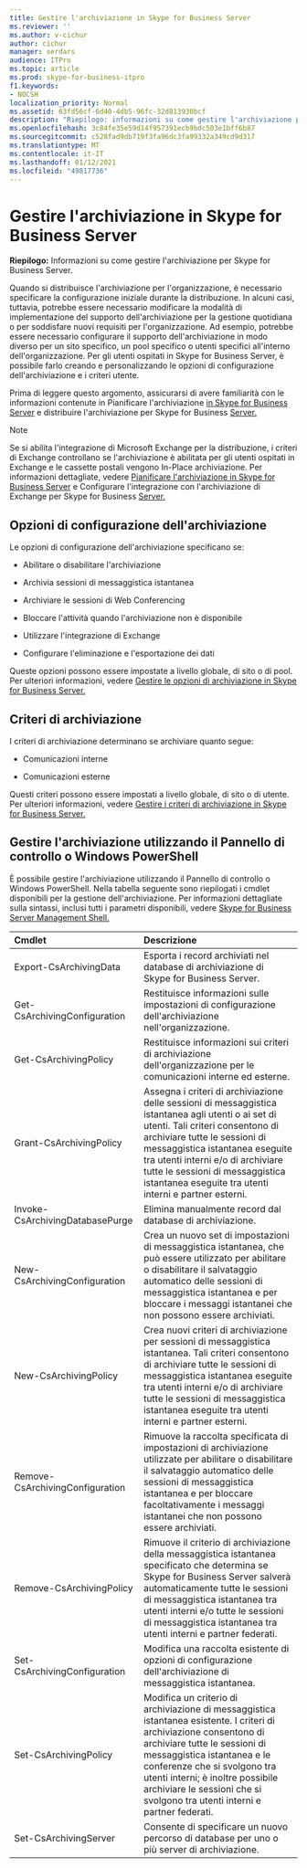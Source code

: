 ```yaml
---
title: Gestire l'archiviazione in Skype for Business Server
ms.reviewer: ''
ms.author: v-cichur
author: cichur
manager: serdars
audience: ITPro
ms.topic: article
ms.prod: skype-for-business-itpro
f1.keywords:
- NOCSH
localization_priority: Normal
ms.assetid: 63fd56cf-6d40-4db5-96fc-32d813930bcf
description: "Riepilogo: informazioni su come gestire l'archiviazione per Skype for Business Server."
ms.openlocfilehash: 3c84fe35e59d14f957391ecb9bdc503e1bff6b87
ms.sourcegitcommit: c528fad9db719f3fa96dc3fa99332a349cd9d317
ms.translationtype: MT
ms.contentlocale: it-IT
ms.lasthandoff: 01/12/2021
ms.locfileid: "49817736"
---
```

# <a name="manage-archiving-in-skype-for-business-server"></a>Gestire l'archiviazione in Skype for Business Server

**Riepilogo:** Informazioni su come gestire l'archiviazione per Skype for Business Server.
  
Quando si distribuisce l'archiviazione per l'organizzazione, è necessario specificare la configurazione iniziale durante la distribuzione. In alcuni casi, tuttavia, potrebbe essere necessario modificare la modalità di implementazione del supporto dell'archiviazione per la gestione quotidiana o per soddisfare nuovi requisiti per l'organizzazione. Ad esempio, potrebbe essere necessario configurare il supporto dell'archiviazione in modo diverso per un sito specifico, un pool specifico o utenti specifici all'interno dell'organizzazione. Per gli utenti ospitati in Skype for Business Server, è possibile farlo creando e personalizzando le opzioni di configurazione dell'archiviazione e i criteri utente. 
  
Prima di leggere questo argomento, assicurarsi di avere familiarità con le informazioni contenute in Pianificare l'archiviazione [in Skype for Business Server](../../plan-your-deployment/archiving/archiving.md) e distribuire l'archiviazione per Skype for Business [Server.](../../deploy/deploy-archiving/deploy-archiving.md)
  
> [!NOTE]
> Se si abilita l'integrazione di Microsoft Exchange per la distribuzione, i criteri di Exchange controllano se l'archiviazione è abilitata per gli utenti ospitati in Exchange e le cassette postali vengono In-Place archiviazione. Per informazioni dettagliate, vedere [Pianificare l'archiviazione in Skype for Business Server](../../plan-your-deployment/archiving/archiving.md) e Configurare l'integrazione con l'archiviazione di Exchange per Skype for Business [Server.](../../deploy/deploy-archiving/configure-integration-with-exchange-storage.md) 
  
## <a name="archiving-configuration-options"></a>Opzioni di configurazione dell'archiviazione

Le opzioni di configurazione dell'archiviazione specificano se:
  
- Abilitare o disabilitare l'archiviazione
    
- Archivia sessioni di messaggistica istantanea
    
- Archiviare le sessioni di Web Conferencing
    
- Bloccare l'attività quando l'archiviazione non è disponibile
    
- Utilizzare l'integrazione di Exchange
    
- Configurare l'eliminazione e l'esportazione dei dati
    
Queste opzioni possono essere impostate a livello globale, di sito o di pool. Per ulteriori informazioni, vedere [Gestire le opzioni di archiviazione in Skype for Business Server.](options.md)
  
## <a name="archiving-policies"></a>Criteri di archiviazione

I criteri di archiviazione determinano se archiviare quanto segue:
  
- Comunicazioni interne
    
- Comunicazioni esterne
    
Questi criteri possono essere impostati a livello globale, di sito o di utente. Per ulteriori informazioni, vedere [Gestire i criteri di archiviazione in Skype for Business Server.](policies.md)
  
## <a name="manage-archiving-by-using-the-control-panel-or-by-using-windows-powershell"></a>Gestire l'archiviazione utilizzando il Pannello di controllo o Windows PowerShell

È possibile gestire l'archiviazione utilizzando il Pannello di controllo o Windows PowerShell. Nella tabella seguente sono riepilogati i cmdlet disponibili per la gestione dell'archiviazione. Per informazioni dettagliate sulla sintassi, inclusi tutti i parametri disponibili, vedere [Skype for Business Server Management Shell.](../management-shell.md) 


|**Cmdlet**|**Descrizione**|
|:-----|:-----|
|Export-CsArchivingData  <br/> |Esporta i record archiviati nel database di archiviazione di Skype for Business Server.  <br/> |
|Get-CsArchivingConfiguration  <br/> |Restituisce informazioni sulle impostazioni di configurazione dell'archiviazione nell'organizzazione.  <br/> |
|Get-CsArchivingPolicy  <br/> |Restituisce informazioni sui criteri di archiviazione dell'organizzazione per le comunicazioni interne ed esterne.  <br/> |
|Grant-CsArchivingPolicy  <br/> |Assegna i criteri di archiviazione delle sessioni di messaggistica istantanea agli utenti o ai set di utenti. Tali criteri consentono di archiviare tutte le sessioni di messaggistica istantanea eseguite tra utenti interni e/o di archiviare tutte le sessioni di messaggistica istantanea eseguite tra utenti interni e partner esterni.  <br/> |
|Invoke-CsArchivingDatabasePurge  <br/> |Elimina manualmente record dal database di archiviazione.  <br/> |
|New-CsArchivingConfiguration  <br/> |Crea un nuovo set di impostazioni di messaggistica istantanea, che può essere utilizzato per abilitare o disabilitare il salvataggio automatico delle sessioni di messaggistica istantanea e per bloccare i messaggi istantanei che non possono essere archiviati.  <br/> |
|New-CsArchivingPolicy  <br/> |Crea nuovi criteri di archiviazione per sessioni di messaggistica istantanea. Tali criteri consentono di archiviare tutte le sessioni di messaggistica istantanea eseguite tra utenti interni e/o di archiviare tutte le sessioni di messaggistica istantanea eseguite tra utenti interni e partner esterni.  <br/> |
|Remove-CsArchivingConfiguration  <br/> |Rimuove la raccolta specificata di impostazioni di archiviazione utilizzate per abilitare o disabilitare il salvataggio automatico delle sessioni di messaggistica istantanea e per bloccare facoltativamente i messaggi istantanei che non possono essere archiviati.  <br/> |
|Remove-CsArchivingPolicy  <br/> |Rimuove il criterio di archiviazione della messaggistica istantanea specificato che determina se Skype for Business Server salverà automaticamente tutte le sessioni di messaggistica istantanea tra utenti interni e/o tutte le sessioni di messaggistica istantanea tra utenti interni e partner federati.  <br/> |
|Set-CsArchivingConfiguration  <br/> |Modifica una raccolta esistente di opzioni di configurazione dell'archiviazione di messaggistica istantanea.  <br/> |
|Set-CsArchivingPolicy  <br/> |Modifica un criterio di archiviazione di messaggistica istantanea esistente. I criteri di archiviazione consentono di archiviare tutte le sessioni di messaggistica istantanea e le conferenze che si svolgono tra utenti interni; è inoltre possibile archiviare le sessioni che si svolgono tra utenti interni e partner federati.  <br/> |
|Set-CsArchivingServer  <br/> |Consente di specificare un nuovo percorso di database per uno o più server di archiviazione.  <br/> |
   

